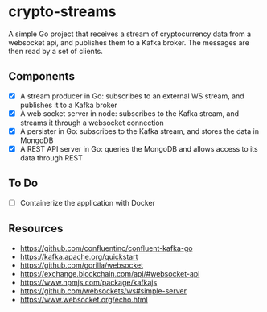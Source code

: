 # crypto-streams

A simple Go project that receives a stream of cryptocurrency data from a websocket api, and publishes them to a Kafka broker. The messages are then read by a set of clients.

## Components

- [x] A stream producer in Go: subscribes to an external WS stream, and publishes it to a Kafka broker
- [x] A web socket server in node: subscribes to the Kafka stream, and streams it through a websocket connection
- [x] A persister in Go: subscribes to the Kafka stream, and stores the data in MongoDB
- [x] A REST API server in Go: queries the MongoDB and allows access to its data through REST

## To Do

- [ ] Containerize the application with Docker

## Resources

- https://github.com/confluentinc/confluent-kafka-go
- https://kafka.apache.org/quickstart
- https://github.com/gorilla/websocket
- https://exchange.blockchain.com/api/#websocket-api
- https://www.npmjs.com/package/kafkajs
- https://github.com/websockets/ws#simple-server
- https://www.websocket.org/echo.html
